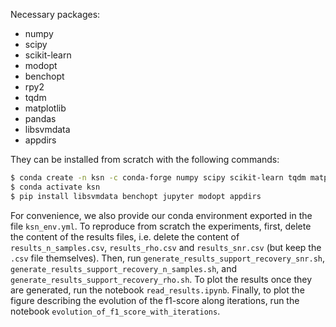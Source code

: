 Necessary packages: 

- numpy
- scipy
- scikit-learn
- modopt
- benchopt
- rpy2
- tqdm
- matplotlib
- pandas
- libsvmdata
- appdirs

They can be installed from scratch with the following commands:

```bash
$ conda create -n ksn -c conda-forge numpy scipy scikit-learn tqdm matplotlib pandas rpy2
$ conda activate ksn
$ pip install libsvmdata benchopt jupyter modopt appdirs
```

For convenience, we also provide our conda environment exported in the file `ksn_env.yml`.
To reproduce from scratch the experiments, first, delete the content of the results files, i.e. delete the content of `results_n_samples.csv`, `results_rho.csv` and `results_snr.csv` (but keep the `.csv` file themselves). Then, run `generate_results_support_recovery_snr.sh`, `generate_results_support_recovery_n_samples.sh`, and `generate_results_support_recovery_rho.sh`. To plot the results once they are generated, run the notebook `read_results.ipynb`. Finally, to plot the figure describing the evolution of the f1-score along iterations, run the notebook `evolution_of_f1_score_with_iterations`.
